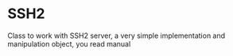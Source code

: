 SSH2
====

Class to work with SSH2 server, a very simple implementation and manipulation object, you read manual